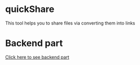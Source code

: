 # quickShare
This tool helps you to share files via converting them into links

# Backend part
[Click here to see backend part](https://github.com/mayank0274/quickShare)
